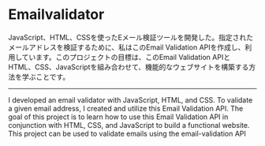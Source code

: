 # Emailvalidator
JavaScript、HTML、CSSを使ったEメール検証ツールを開発した。指定されたメールアドレスを検証するために、私はこのEmail Validation APIを作成し、利用しています。このプロジェクトの目標は、このEmail Validation APIとHTML、CSS、JavaScriptを組み合わせて、機能的なウェブサイトを構築する方法を学ぶことです。

----------
I developed an email validator with JavaScript, HTML, and CSS. To validate a given email address, I created and utilize this Email Validation API. The goal of this project is to learn how to use this Email Validation API in conjunction with HTML, CSS, and JavaScript to build a functional website.
This project can be used to validate emails using the email-validation API
